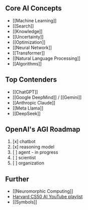 ## Core AI Concepts
- [[Machine Learning]]
- [[Search]]
- [[Knowledge]]
- [[Uncertainty]]
- [[Optimization]]
- [[Neural Network]]
- [[Transformer]]
- [[Natural Language Processing]]
- [[Algorithms]]

## Top Contenders
- [[ChatGPT]]
- [[Google DeepMind]] / [[Gemini]]
- [[Anthropic Claude]]
- [[Meta Llama]]
- [[DeepSeek]]

## OpenAI's AGI Roadmap
1. [x] chatbot
2. [x] reasoning model
3. [ ] agent - in progress
4. [ ] scientist
5. [ ] organization

## Further
- [[Neuromorphic Computing]]
- [Harvard CS50 AI YouTube playlist](https://www.youtube.com/playlist?list=PLhQjrBD2T382Nz7z1AEXmioc27axa19Kv)
- [[Symbols]]
